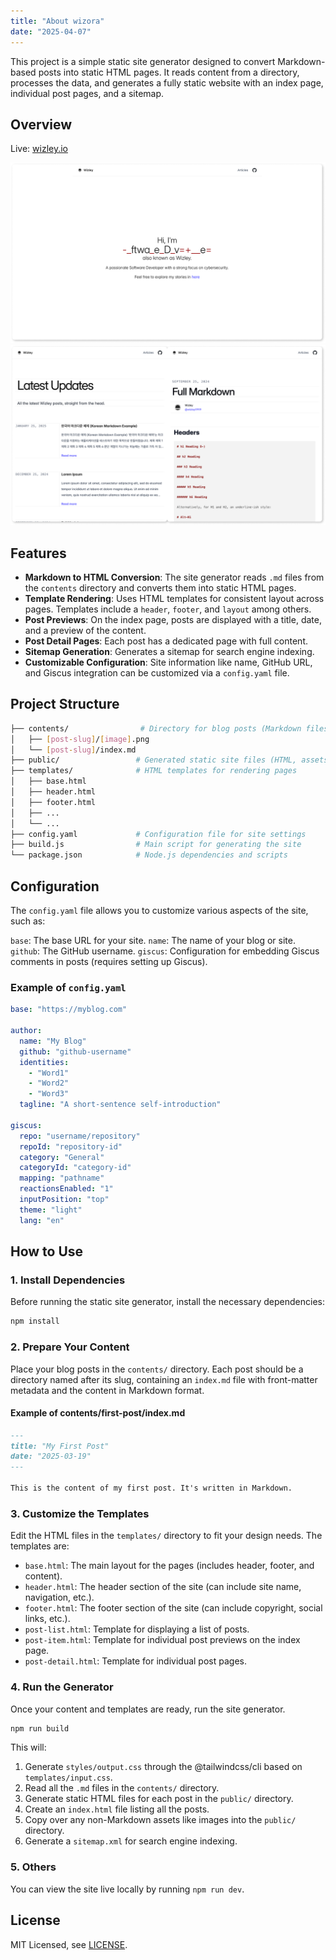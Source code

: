 ```yaml
---
title: "About wizora"
date: "2025-04-07"
---
```


This project is a simple static site generator designed to convert Markdown-based posts into static HTML pages. It reads content from a directory, processes the data, and generates a fully static website with an index page, individual post pages, and a sitemap.

## Overview

Live: [wizley.io](https://wizley.io)

![1](1.png)
![2](2.png)

## Features

- **Markdown to HTML Conversion**: The site generator reads `.md` files from the `contents` directory and converts them into static HTML pages.
- **Template Rendering**: Uses HTML templates for consistent layout across pages. Templates include a `header`, `footer`, and `layout` among others.
- **Post Previews**: On the index page, posts are displayed with a title, date, and a preview of the content.
- **Post Detail Pages**: Each post has a dedicated page with full content.
- **Sitemap Generation**: Generates a sitemap for search engine indexing.
- **Customizable Configuration**: Site information like name, GitHub URL, and Giscus integration can be customized via a `config.yaml` file.

## Project Structure

```bash
├── contents/                # Directory for blog posts (Markdown files)
│   ├── [post-slug]/[image].png
│   └── [post-slug]/index.md
├── public/                 # Generated static site files (HTML, assets)
├── templates/              # HTML templates for rendering pages
│   ├── base.html
│   ├── header.html
│   ├── footer.html
│   ├── ...
│   └── ...
├── config.yaml             # Configuration file for site settings
├── build.js                # Main script for generating the site
└── package.json            # Node.js dependencies and scripts
```

## Configuration

The `config.yaml` file allows you to customize various aspects of the site, such as:

`base`: The base URL for your site.
`name`: The name of your blog or site.
`github`: The GitHub username.
`giscus`: Configuration for embedding Giscus comments in posts (requires setting up Giscus).

### Example of `config.yaml`

```yaml
base: "https://myblog.com"

author:
  name: "My Blog"
  github: "github-username"
  identities:
    - "Word1"
    - "Word2"
    - "Word3"
  tagline: "A short-sentence self-introduction"

giscus:
  repo: "username/repository"
  repoId: "repository-id"
  category: "General"
  categoryId: "category-id"
  mapping: "pathname"
  reactionsEnabled: "1"
  inputPosition: "top"
  theme: "light"
  lang: "en"
```

## How to Use

### 1. Install Dependencies

Before running the static site generator, install the necessary dependencies:

```bash
npm install
```

### 2. Prepare Your Content

Place your blog posts in the `contents/` directory. Each post should be a directory named after its slug, containing an `index.md` file with front-matter metadata and the content in Markdown format.

#### Example of contents/first-post/index.md

```markdown
---
title: "My First Post"
date: "2025-03-19"
---

This is the content of my first post. It's written in Markdown.
```

### 3. Customize the Templates

Edit the HTML files in the `templates/` directory to fit your design needs. The templates are:

- `base.html`: The main layout for the pages (includes header, footer, and content).
- `header.html`: The header section of the site (can include site name, navigation, etc.).
- `footer.html`: The footer section of the site (can include copyright, social links, etc.).
- `post-list.html`: Template for displaying a list of posts.
- `post-item.html`: Template for individual post previews on the index page.
- `post-detail.html`: Template for individual post pages.

### 4. Run the Generator

Once your content and templates are ready, run the site generator.

```bash
npm run build
```

This will:

1. Generate `styles/output.css` through the @tailwindcss/cli based on `templates/input.css`.
2. Read all the `.md` files in the `contents/` directory.
3. Generate static HTML files for each post in the `public/` directory.
4. Create an `index.html` file listing all the posts.
5. Copy over any non-Markdown assets like images into the `public/` directory.
6. Generate a `sitemap.xml` for search engine indexing.

### 5. Others

You can view the site live locally by running `npm run dev`.

## License

MIT Licensed, see [LICENSE](https://github.com/wizley9999/wizora/blob/main/LICENSE).
